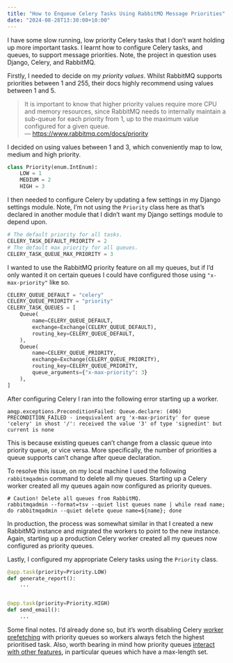 ```yaml
---
title: "How to Enqueue Celery Tasks Using RabbitMQ Message Priorities"
date: "2024-08-28T13:30:00+10:00"
---
```


I have some slow running, low priority Celery tasks that I don’t want holding up more important tasks. I learnt how to configure Celery tasks, and queues, to support message priorities. Note, the project in question uses Django, Celery, and RabbitMQ.

Firstly, I needed to decide on my _priority values_. Whilst RabbitMQ supports priorities between 1 and 255, their docs highly recommend using values between 1 and 5.

<!-- vale off -->

> It is important to know that higher priority values require more CPU and memory resources, since RabbitMQ needs to internally maintain a sub-queue for each priority from 1, up to the maximum value configured for a given queue.  
> — https://www.rabbitmq.com/docs/priority

<!-- vale on -->

I decided on using values between 1 and 3, which conveniently map to low, medium and high priority.

```python
class Priority(enum.IntEnum):
    LOW = 1
    MEDIUM = 2
    HIGH = 3
```

I then needed to configure Celery by updating a few settings in my Django settings module. Note, I’m not using the `Priority` class here as that’s declared in another module that I didn’t want my Django settings module to depend upon.

```python
# The default priority for all tasks.
CELERY_TASK_DEFAULT_PRIORITY = 2
# The default max priority for all queues.
CELERY_TASK_QUEUE_MAX_PRIORITY = 3
```

I wanted to use the RabbitMQ priority feature on all my queues, but if I’d only wanted it on certain queues I could have configured those using `"x-max-priority"` like so.

```python
CELERY_QUEUE_DEFAULT = "celery"
CELERY_QUEUE_PRIORITY = "priority"
CELERY_TASK_QUEUES = [
    Queue(
        name=CELERY_QUEUE_DEFAULT,
        exchange=Exchange(CELERY_QUEUE_DEFAULT),
        routing_key=CELERY_QUEUE_DEFAULT,
    ),
    Queue(
        name=CELERY_QUEUE_PRIORITY,
        exchange=Exchange(CELERY_QUEUE_PRIORITY),
        routing_key=CELERY_QUEUE_PRIORITY,
        queue_arguments={"x-max-priority": 3}
    ),
]
```

After configuring Celery I ran into the following error starting up a worker.

```text
amqp.exceptions.PreconditionFailed: Queue.declare: (406) PRECONDITION_FAILED - inequivalent arg 'x-max-priority' for queue 'celery' in vhost '/': received the value '3' of type 'signedint' but current is none
```

This is because existing queues can’t change from a classic queue into priority queue, or vice versa. More specifically, the number of priorities a queue supports can’t change after queue declaration.

To resolve this issue, on my local machine I used the following `rabbitmqadmin` command to delete all my queues. Starting up a Celery worker created all my queues again now configured as priority queues.

```shell
# Caution! Delete all queues from RabbitMQ.
rabbitmqadmin --format=tsv --quiet list queues name | while read name; do rabbitmqadmin --quiet delete queue name=${name}; done
```

In production, the process was somewhat similar in that I created a new RabbitMQ instance and migrated the workers to point to the new instance. Again, starting up a production Celery worker created all my queues now configured as priority queues.

Lastly, I configured my appropriate Celery tasks using the `Priority` class.

```python
@app.task(priority=Priority.LOW)
def generate_report():
    ...


@app.task(priority=Priority.HIGH)
def send_email():
    ...
```

Some final notes. I’d already done so, but it’s worth disabling Celery [worker prefetching](https://docs.celeryq.dev/en/stable/userguide/configuration.html#worker-prefetch-multiplier) with priority queues so workers always fetch the highest prioritised task. Also, worth bearing in mind how priority queues [interact with other features](https://www.rabbitmq.com/docs/priority#interaction-with-other-features), in particular queues which have a max-length set.
